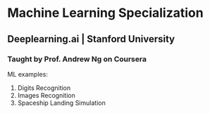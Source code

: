 # Machine Learning Specialization

## Deeplearning.ai | Stanford University

### Taught by Prof. Andrew Ng on Coursera

ML examples:

1. Digits Recognition
2. Images Recognition
3. Spaceship Landing Simulation
